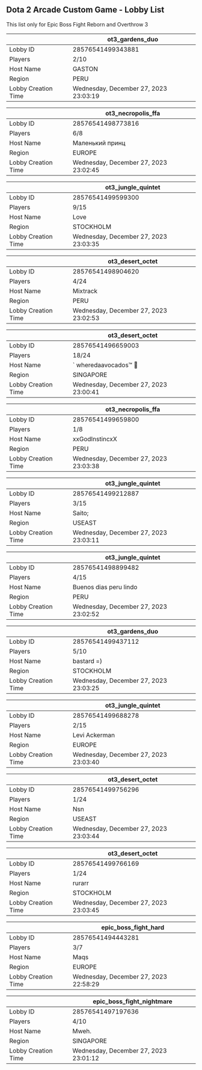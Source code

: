 ## Dota 2 Arcade Custom Game - Lobby List

This list only for Epic Boss Fight Reborn and Overthrow 3

|  | ot3_gardens_duo |
| ------ | ------ |
| Lobby ID | 28576541499343881 |
| Players | 2/10 |
| Host Name | GASTON |
| Region | PERU |
| Lobby Creation Time | Wednesday, December 27, 2023 23:03:19 |


|  | ot3_necropolis_ffa |
| ------ | ------ |
| Lobby ID | 28576541498773816 |
| Players | 6/8 |
| Host Name | Маленький принц |
| Region | EUROPE |
| Lobby Creation Time | Wednesday, December 27, 2023 23:02:45 |


|  | ot3_jungle_quintet |
| ------ | ------ |
| Lobby ID | 28576541499599300 |
| Players | 9/15 |
| Host Name | Love |
| Region | STOCKHOLM |
| Lobby Creation Time | Wednesday, December 27, 2023 23:03:35 |


|  | ot3_desert_octet |
| ------ | ------ |
| Lobby ID | 28576541498904620 |
| Players | 4/24 |
| Host Name | Mixtrack |
| Region | PERU |
| Lobby Creation Time | Wednesday, December 27, 2023 23:02:53 |


|  | ot3_desert_octet |
| ------ | ------ |
| Lobby ID | 28576541496659003 |
| Players | 18/24 |
| Host Name | ` wheredaavocados™ 🥑 |
| Region | SINGAPORE |
| Lobby Creation Time | Wednesday, December 27, 2023 23:00:41 |


|  | ot3_necropolis_ffa |
| ------ | ------ |
| Lobby ID | 28576541499659800 |
| Players | 1/8 |
| Host Name | xxGodInstincxX |
| Region | PERU |
| Lobby Creation Time | Wednesday, December 27, 2023 23:03:38 |


|  | ot3_jungle_quintet |
| ------ | ------ |
| Lobby ID | 28576541499212887 |
| Players | 3/15 |
| Host Name | Saito; |
| Region | USEAST |
| Lobby Creation Time | Wednesday, December 27, 2023 23:03:11 |


|  | ot3_jungle_quintet |
| ------ | ------ |
| Lobby ID | 28576541498899482 |
| Players | 4/15 |
| Host Name | Buenos dias peru lindo |
| Region | PERU |
| Lobby Creation Time | Wednesday, December 27, 2023 23:02:52 |


|  | ot3_gardens_duo |
| ------ | ------ |
| Lobby ID | 28576541499437112 |
| Players | 5/10 |
| Host Name | bastard =) |
| Region | STOCKHOLM |
| Lobby Creation Time | Wednesday, December 27, 2023 23:03:25 |


|  | ot3_jungle_quintet |
| ------ | ------ |
| Lobby ID | 28576541499688278 |
| Players | 2/15 |
| Host Name | Levi Ackerman |
| Region | EUROPE |
| Lobby Creation Time | Wednesday, December 27, 2023 23:03:40 |


|  | ot3_desert_octet |
| ------ | ------ |
| Lobby ID | 28576541499756296 |
| Players | 1/24 |
| Host Name | Nsn |
| Region | USEAST |
| Lobby Creation Time | Wednesday, December 27, 2023 23:03:44 |


|  | ot3_desert_octet |
| ------ | ------ |
| Lobby ID | 28576541499766169 |
| Players | 1/24 |
| Host Name | rurarr |
| Region | STOCKHOLM |
| Lobby Creation Time | Wednesday, December 27, 2023 23:03:45 |


|  | epic_boss_fight_hard |
| ------ | ------ |
| Lobby ID | 28576541494443281 |
| Players | 3/7 |
| Host Name | Maqs |
| Region | EUROPE |
| Lobby Creation Time | Wednesday, December 27, 2023 22:58:29 |


|  | epic_boss_fight_nightmare |
| ------ | ------ |
| Lobby ID | 28576541497197636 |
| Players | 4/10 |
| Host Name | Mweh. |
| Region | SINGAPORE |
| Lobby Creation Time | Wednesday, December 27, 2023 23:01:12 |


